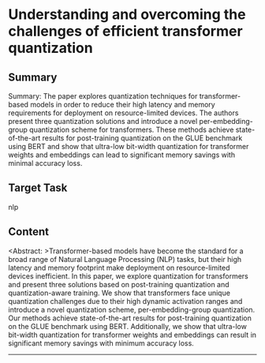 # Understanding and overcoming the challenges of efficient transformer quantization

## Summary

Summary: The paper explores quantization techniques for transformer-based models in order to reduce their high latency and memory requirements for deployment on resource-limited devices. The authors present three quantization solutions and introduce a novel per-embedding-group quantization scheme for transformers. These methods achieve state-of-the-art results for post-training quantization on the GLUE benchmark using BERT and show that ultra-low bit-width quantization for transformer weights and embeddings can lead to significant memory savings with minimal accuracy loss.


## Target Task

nlp

## Content

<Abstract: >Transformer-based models have become the standard for a broad range of Natural Language Processing (NLP) tasks, but their high latency and memory footprint make deployment on resource-limited devices inefficient. In this paper, we explore quantization for transformers and present three solutions based on post-training quantization and quantization-aware training. We show that transformers face unique quantization challenges due to their high dynamic activation ranges and introduce a novel quantization scheme, per-embedding-group quantization. Our methods achieve state-of-the-art results for post-training quantization on the GLUE benchmark using BERT. Additionally, we show that ultra-low bit-width quantization for transformer weights and embeddings can result in significant memory savings with minimum accuracy loss.



---

